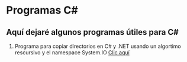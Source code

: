# Programas C#
## Aquí dejaré algunos programas útiles para C#

1. Programa para copiar directorios en C# y .NET usando un algortimo rescursivo y el namespace System.IO [Clic aquí](https://github.com/AlamMancera/ProgramasCSharp/blob/main/CopiarDirectorios.cs)
